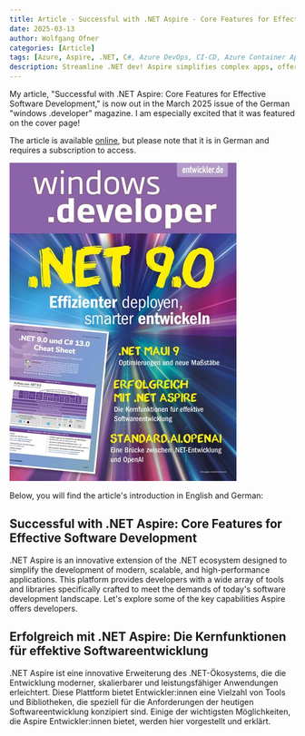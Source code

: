 ```yaml
---
title: Article - Successful with .NET Aspire - Core Features for Effective Software Development
date: 2025-03-13
author: Wolfgang Ofner
categories: [Article]
tags: [Azure, Aspire, .NET, C#, Azure DevOps, CI-CD, Azure Container Apps]
description: Streamline .NET dev! Aspire simplifies complex apps, offering tools for dev/debugging distributed systems. Discover core features now!
---
```


My article, "Successful with .NET Aspire: Core Features for Effective Software Development," is now out in the March 2025 issue of the German "windows .developer" magazine. I am especially excited that it was featured on the cover page!

The article is available <a href="https://entwickler.de/dotnet/dotnet-aspire-effektiv-nutzen" target="_blank" rel="noopener noreferrer">online</a>, but please note that it is in German and requires a subscription to access.

<div class="col-12 col-sm-10 aligncenter">
  <a href="/assets/img/posts/2025/03/windows-developer-03-25.jpg"><img loading="lazy" src="/assets/img/posts/2025/03/windows-developer-03-25.jpg" alt="windows developer 03 25" /></a>
  <p></p>
</div>

Below, you will find the article's introduction in English and German:

## Successful with .NET Aspire: Core Features for Effective Software Development
.NET Aspire is an innovative extension of the .NET ecosystem designed to simplify the development of modern, scalable, and high-performance applications. This platform provides developers with a wide array of tools and libraries specifically crafted to meet the demands of today's software development landscape. Let's explore some of the key capabilities Aspire offers developers.

## Erfolgreich mit .NET Aspire: Die Kernfunktionen für effektive Softwareentwicklung
.NET Aspire ist eine innovative Erweiterung des .NET-Ökosystems, die die Entwicklung moderner, skalierbarer und leistungsfähiger Anwendungen erleichtert. Diese Plattform bietet Entwickler:innen eine Vielzahl von Tools und Bibliotheken, die speziell für die Anforderungen der heutigen Softwareentwicklung konzipiert sind. Einige der wichtigsten Möglichkeiten, die Aspire Entwickler:innen bietet, werden hier vorgestellt und erklärt.